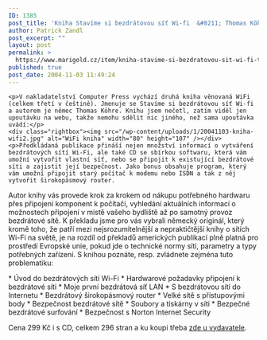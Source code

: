 ```yaml
---
ID: 1385
post_title: 'Kniha Stavíme si bezdrátovou síť Wi-fi  &#8211; Thomas Köhre'
author: Patrick Zandl
post_excerpt: ""
layout: post
permalink: >
  https://www.marigold.cz/item/kniha-stavime-si-bezdratovou-sit-wi-fi-thomas-kohre
published: true
post_date: 2004-11-03 11:49:24
---
```

	<p>V nakladatelství Computer Press vychází druhá kniha věnovaná WiFi (celkem třetí v češtině). Jmenuje se Stavíme si bezdrátovou síť Wi-fi a autorem je němec Thomas Köhre. Knihu jsem nečetl, zatím viděl jen upoutávku na webu, takže nemohu sdělit nic jiného, než sama upoutávka uvádí:</p>
	<div class="rightbox"><img src="/wp-content/uploads/1/20041103-kniha-wifi2.jpg" alt="WiFi kniha" width="80" height="107" /></div>
	<p>Předkládaná publikace přináší nejen množství informací o vytváření bezdrátových sítí Wi-Fi, ale také CD se sbírkou softwaru, která vám umožní vytvořit vlastní síť, nebo se připojit k existující bezdrátové síti a zajistit její bezpečnost. Jako bonus obsahuje program, který vám umožní připojit starý počítač k modemu nebo ISDN a tak z něj vytvořit širokopásmový router.
Autor knihy vás provede krok za krokem od nákupu potřebného hardwaru přes připojení komponent k počítači, vyhledání aktuálních informací o možnostech připojení v místě vašeho bydliště až po samotný provoz bezdrátové sítě. K překladu jsme pro vás vybrali německý originál, který kromě toho, že patří mezi nejsrozumitelnější a nepraktičtější knihy o sítích Wi-Fi na světě, je na rozdíl od překladů amerických publikací plně platná pro prostředí Evropské unie, pokud jde o technické normy sítí, parametry a typy potřebných zařízení.
S knihou poznáte, resp. zvládnete zejména tuto problematiku:</p>
	<p>    * Úvod do bezdrátových sítí Wi-Fi
    * Hardwarové požadavky připojení k bezdrátové síti
    * Moje první bezdrátová síť LAN
    * S bezdrátovou sítí do Internetu
    * Bezdrátový širokopásmový router
    * Velké sítě s přístupovými body
    * Bezpečnost bezdrátové sítě
    * Soubory a tiskárny v síti
    * Bezpečné bezdrátové surfování
    * Bezpečnost s Norton Internet Security</p>
	<p>Cena 299 Kč i s CD, celkem 296 stran a ku koupi třeba <a href="http://www.knihy.cpress.cz/Pocitac/Book.asp?ID=1219">zde u vydavatele</a>.
</p>